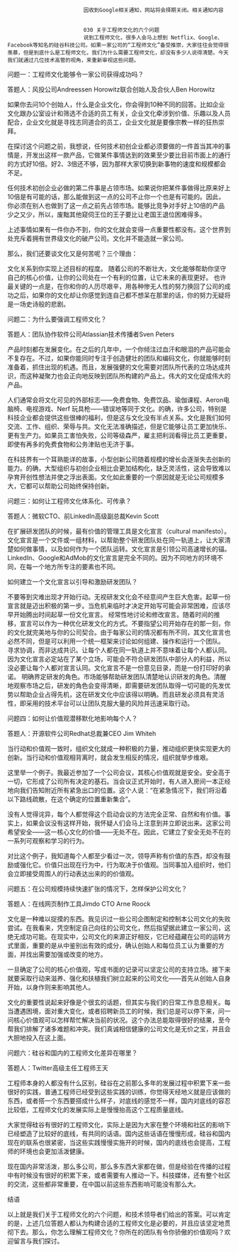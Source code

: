 
                            
                            因收到Google相关通知，网站将会择期关闭。相关通知内容
                            
                            
                            030 关于工程师文化的六个问题
                            说到工程师文化，很多人会马上想到 Netflix、Google、Facebook等知名的硅谷科技公司。如果一家公司的“工程师文化”备受推崇，大家往往会觉得很羡慕，但是到底什么是工程师文化，我们为什么需要工程师文化，却没有多少人说得清楚。今天我们就通过几位技术高管的视角，来重新审视这些问题。

问题一：工程师文化能够令一家公司获得成功吗？

答题人：风投公司Andreessen Horowitz联合创始人及合伙人Ben Horowitz

如果你去问10个创始人，什么是企业文化，你会得到10种不同的回答。比如企业文化跟办公室设计和筛选不合适的员工有关，企业文化牵涉到价值、乐趣以及人员配合，企业文化就是寻找志同道合的员工，企业文化就是要像宗教一样的狂热崇拜。

在探讨这个问题之前，我想说，任何技术初创企业都必须要做的一件首当其冲的事情是，开发出这样一款产品，它做某件事情达到的效果至少要比目前市面上的通行的方式好10倍。好2、3倍还不够，因为那样大家切换到新事物的速度和规模都会不足。

任何技术初创企业必做的第二件事是占领市场。如果说你把某件事做得比原来好上10倍是有可能的话，那么能做到这一点的公司不止你一个也是有可能的。因此，你必须在别人也做到了这一点之前先占领市场。能够比竞争对手好上10倍的产品少之又少，所以，废黜其他窥伺王位的王子要比让老国王退位困难得多。

上述事情如果有一件你办不到，你的文化就会变得一点重要性都没有。这个世界到处充斥着拥有世界级文化的破产公司。文化并不能造就一家公司。

那么，我们还要谈文化又是何苦呢？三个理由：


文化关系到你实现上述目标的程度。
随着公司的不断壮大，文化能够帮助你坚守自己的核心价值，让你的公司处在一个有利的位置，让它未来的表现更好。
也许最关键的一点是，在你和你的人历尽艰辛，用各种惨无人性的努力换回了公司的成功之后，如果你的文化却让你感觉到连自己都不想呆在那里的话，你的努力无疑将是一场史诗般的悲剧。


问题二：为什么要强调工程师文化？

答题人：团队协作软件公司Atlassian技术传播者Sven Peters

产品时刻都在发展变化。在之后的几年中，一个你倾注过血汗和眼泪的产品可能会不复存在。不过，如果你能同时专注于创造健壮的团队和编码文化，你就能够时刻准备着，抓住出现的机遇。而且，发展强健的文化需要对团队所代表的立场达成共识，而这种凝聚力也会正向地反映到团队所构建的产品上。伟大的文化促成伟大的产品。

人们通常会将文化可见的外部标志——免费食物、免费饮品、瑜伽课程、Aeron电脑椅、电视游戏、Nerf 玩具枪——错误地等同于文化。的确，许多公司，特别是科技企业都会提供这些很棒的福利，但是这与文化没有半点关系。文化是我们如何交流、工作、组织、荣辱与共。文化无法准确描述，但是它能够让员工更加快乐、更有生产力。如果员工害怕失败，公司等级森严，雇主把利润看得比员工更重要，即使有再多的免费食物和公务津贴也无济于事。

在科技界有一个耳熟能详的故事，小型创新公司随着规模的增长会逐渐失去创新的能力。的确，大型组织与初创企业相比会更加结构化，缺乏灵活性，这会导致难以孕育开创性想法并使之浮出表面。文化如此重要的一个原因就是无论公司规模多大，它都可以帮助公司始终保持创新。

问题三：如何让工程师文化体系化、可传承？

答题人：微软CTO、前LinkedIn高级副总裁Kevin Scott

在扩展研发团队的时候，最有价值的管理工具是文化宣言（cultural manifesto）。文化宣言是一个文件或一组材料，以帮助整个研发团队处在同一轨道上，让大家清楚如何做事情，以及如何作为一个团队运转。文化宣言是引领公司高速增长的锚。LinkedIn、Google和AdMob的文化宣言是完全不同的。因为不同地方的环境不同，在每一个地方所专注的要素也不同。

如何建立一个文化宣言以引导和激励研发团队？


不要等到灾难出现才开始行动。无视研发文化会不经意间产生巨大危害。起草一份宣言就是迈出积极的第一步。当危机来临时才决定开始写可能会非常困难，应该尽早开始腾出时间起草一份文化宣言。
经常性地讨论和修改宣言。随着时间的推移，宣言可以作为一种优化研发文化的方式。不要指望公司开始存在的那一刻，你的文化就完美地与你的公司契合。由于每家公司的情况都有所不同，其文化宣言也必然不同，但是可以利用一个统一框架来讨论如何组建、操作和运行一个团队。
寻求协调，而非达成共识。让每个人都在同一轨道上并不意味着让每个人都认同。因为文化宣言必定站在了某个立场，可能会不符合研发团队中部分人的利益，所以没必要让每个人都对宣言认同。文化宣言不是一份意见目录，而是一份打印好的承诺。
明确界定研发的角色。市场能够帮助研发团队清楚地认识研发的角色。清醒地观察市场之后，研发的角色会变得清晰，即需要研发团队取得一切可能的先发优势以帮助企业占得先机，这在研发文化中应该得以明确。而且研发必须具有灵活性，即采用的技术平台可以让团队克服大量的风险并迅速采取行动。


问题四：如何让价值观潜移默化地影响每个人？

答题人：开源软件公司Redhat总裁兼CEO Jim Whiteh

当行动和价值观一致时，组织文化就成一种积极的力量，推动组织更快实现更大的创新。当行动和价值观相背离时，就会发生相反的情况，组织就举步维艰。

这里举一个例子。我最近参加了一个公司会议，其核心价值观就是安全。安全高于一切，它形成了公司所有决定的基石。当会议正式开始时，有人进入房间一本正经地向我们告知附近所有紧急出口的位置。这个人说：“在紧急情况下，我们将沿着以下路线疏散，在这个确定的位置重新集合”。

没有人觉得诧异，每个人都觉得这个启动会议的方法完全正常、自然和有价值。事实上，如果会议没有这样开始，我怀疑人们会马上注意到并立即说出来。这家公司希望安全——这一核心文化的价值——无处不在。因此，它建立了安全无处不在的一系列可观察和学习的行为。

对比这个例子，我知道每个人都至少看过一次，领导声称有价值的东西，却没有鼓励或强化它。价值只出现在行为中，行为取决于价值观。当同事加入组织时，他们会立即接受周围人的行动表达出来的的价值观。

问题五：在公司规模持续快速扩张的情况下，怎样保护公司文化？

答题人：在线网页制作工具Jimdo CTO Arne Roock

文化是一种难以捉摸的东西。我见识过一些公司企图制定和控制本公司文化的失败尝试。在我看来，凭空制定自己向往的公司文化，然后指望据此建立一家公司，这绝无成功可能。在现实中，公司文化的来源正好相反，它已经蕴藏在公司的运转方式里面，重要的是从中鉴别出有效的成分，确认创始人和每位员工认为重要的方面，并找出需要加强或改变的地方。

一旦确定了公司的核心价值观，写成书面的记录可以坚定公司的支持立场。接下来就要采取行动来滋养、强化和扶植我们树立起来的公司文化——首先从创始人自身开始，以身作则来影响其他人。

文化的重要性说起来好像是个很玄的话题，但其实与我们的日常工作息息相关。每当遭遇困境，面对重大变化，或者招聘新员工的时候，我们总是可以停下来，问一问核心价值观可以怎样帮忙解决当前的状况。这个办法总能取得很好的结果，至今帮我们排解了诸多难题和冲突。我们真诚相信健康的公司文化是无价之宝，并且会大胆地投入在这上面。

问题六：硅谷和国内的工程师文化差异在哪里？

答题人：Twitter高级主任工程师王天

工程师本身的人都没有什么区别，硅谷在之前那么多年的发展过程中积累下来一些很好的实践，普通工程师已经受到这些实践的训练，你觉得天经地义就是应该做的东西，或者搭一个东西要搭成什么样子，对底线的感觉不一样，国内对底线的容忍比较低，工程师文化的发展实际上是慢慢抬高这个工程质量底线。

大家觉得硅谷有很好的工程师文化，实际上是因为大家在整个环境和社区的影响下已经塑造了比较好的底线，有共同的话语。国内这些话语在慢慢形成，硅谷和国内现在的联系也很紧密，当这些实践慢慢实施开的时候，国内的底线也会提高，工程师的环境也会更加活泼健康。

现在国内非常活泼，那么多公司，那么多东西大家都在做，但是经验在传播的过程中有时候没有很好的积累下来，或者需要有人推动一下。科技媒体，还有整个社区的交流，这些都非常重要，在中国以前这些东西影响可能没有那么大。

结语

以上就是我们关于工程师文化的六个问题，和技术领导者们给出的答案。可以肯定的是，上述几位答题人都认为构建合适的工程师文化是必要的，并且应该坚定地贯彻下去。那么，你怎么理解工程师文化？你所在的团队有令你骄傲的价值观吗？欢迎留言与我们探讨。

                        
                        
                            